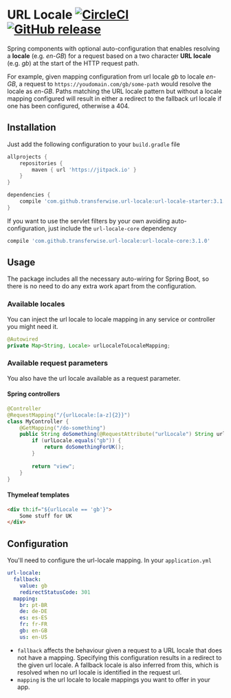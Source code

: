 # URL Locale [![CircleCI](https://circleci.com/gh/transferwise/url-locale/tree/master.svg?style=shield)](https://circleci.com/gh/transferwise/url-locale/tree/master) [![GitHub release](https://jitpack.io/v/transferwise/url-locale.svg)](https://github.com/transferwise/url-locale/releases/latest)

Spring components with optional auto-configuration that enables resolving a **locale** (e.g. _en-GB_) for a request based on a two character **URL locale** (e.g. _gb_) at the start of the HTTP request path.

For example, given mapping configuration from url locale _gb_ to locale _en-GB_, a request to `https://youdomain.com/gb/some-path` would resolve the locale as _en-GB_.
Paths matching the URL locale pattern but without a locale mapping configured will result in either a redirect to the fallback url locale if one has been configured, otherwise a 404.

## Installation

Just add the following configuration to your `build.gradle` file

```gradle
allprojects {
    repositories {
        maven { url 'https://jitpack.io' }
    }
}

dependencies {
    compile 'com.github.transferwise.url-locale:url-locale-starter:3.1.0'
}
```

If you want to use the servlet filters by your own avoiding auto-configuration, just include the `url-locale-core` dependency

```gradle
compile 'com.github.transferwise.url-locale:url-locale-core:3.1.0'
```

## Usage

The package includes all the necessary auto-wiring for Spring Boot, so there is no need to do any extra work apart from the configuration.

### Available locales

You can inject the url locale to locale mapping in any service or controller you might need it.

```java
@Autowired
private Map<String, Locale> urlLocaleToLocaleMapping;
```

### Available request parameters

You also have the url locale available as a request parameter.

#### Spring controllers


```java
@Controller
@RequestMapping("/{urlLocale:[a-z]{2}}")
class MyController {
    @GetMapping("/do-something")
    public String doSomething(@RequestAttribute("urlLocale") String urlLocale) {
        if (urlLocale.equals("gb")) {
            return doSomethingForUK();
        }
        
        return "view";
    }
}
```

#### Thymeleaf templates

```html
<div th:if="${urlLocale == 'gb'}">
    Some stuff for UK 
</div>
```

## Configuration

You'll need to configure the url-locale mapping. In your `application.yml`

```yaml
url-locale:
  fallback: 
    value: gb
    redirectStatusCode: 301
  mapping:
    br: pt-BR
    de: de-DE
    es: es-ES
    fr: fr-FR
    gb: en-GB
    us: en-US
```

* `fallback` affects the behaviour given a request to a URL locale that does not have a mapping. Specifying this configuration results in a redirect to the given url locale. A fallback locale is also inferred from this, which is resolved when no url locale is identified in the request url.
* `mapping` is the url locale to locale mappings you want to offer in your app. 
